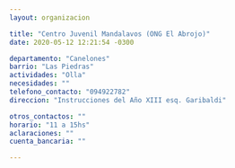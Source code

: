 ```yaml
---
layout: organizacion

title: "Centro Juvenil Mandalavos (ONG El Abrojo)"
date: 2020-05-12 12:21:54 -0300

departamento: "Canelones"
barrio: "Las Piedras"
actividades: "Olla"
necesidades: ""
telefono_contacto: "094922782"
direccion: "Instrucciones del Año XIII esq. Garibaldi"

otros_contactos: ""
horario: "11 a 15hs"
aclaraciones: ""
cuenta_bancaria: ""

---
```

